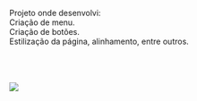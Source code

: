 Projeto onde desenvolvi:
<br>
Criação de menu.
<br>
Criação de botões.
<br>
Estilização da página, alinhamento, entre outros.
<br>
<br>
<br>
<br>

<img src="https://github.com/eduardanogueira11/Projeto.Wide-Coverage-Location/blob/master/Img-wide.png?raw=true" />
